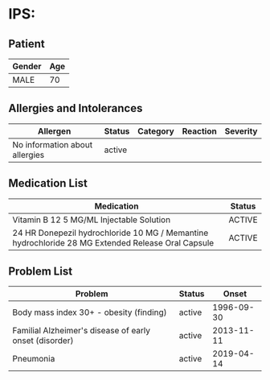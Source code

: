 # IPS:

## Patient

|Gender|Age|
|---|---|
|MALE|70|

## Allergies and Intolerances

|Allergen|Status|Category|Reaction|Severity|
|---|---|---|---|---|
|No information about allergies|active||||

## Medication List

|Medication|Status|
|---|---|
|Vitamin B 12 5 MG/ML Injectable Solution|ACTIVE|
|24 HR Donepezil hydrochloride 10 MG / Memantine hydrochloride 28 MG Extended Release Oral Capsule|ACTIVE|

## Problem List

|Problem|Status|Onset|
|---|---|---|
|Body mass index 30+ - obesity (finding)|active|1996-09-30|
|Familial Alzheimer's disease of early onset (disorder)|active|2013-11-11|
|Pneumonia|active|2019-04-14|
